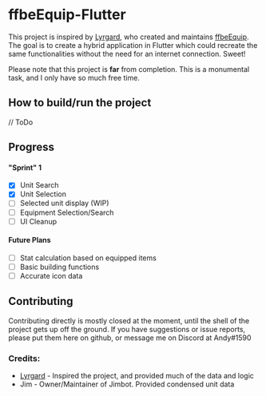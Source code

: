 # ffbeEquip-Flutter

This project is inspired by [Lyrgard][1], who created and maintains [ffbeEquip][2]. The goal is to create a hybrid application in Flutter which could recreate the same functionalities without the need for an internet connection. Sweet!

Please note that this project is **far** from completion. This is a monumental task, and I only have so much free time.

## How to build/run the project

// ToDo

## Progress

#### "Sprint" 1

- [x] Unit Search
- [x] Unit Selection
- [ ] Selected unit display (WIP)
- [ ] Equipment Selection/Search
- [ ] UI Cleanup

#### Future Plans

- [ ] Stat calculation based on equipped items
- [ ] Basic building functions
- [ ] Accurate icon data

## Contributing

Contributing directly is mostly closed at the moment, until the shell of the project gets up off the ground. If you have suggestions or issue reports, please put them here on github, or message me on Discord at Andy#1590

### Credits:

* [Lyrgard][1] - Inspired the project, and provided much of the data and logic
* Jim - Owner/Maintainer of Jimbot. Provided condensed unit data

[1]: https://github.com/lyrgard/
[2]: https://github.com/lyrgard/ffbeEquip
